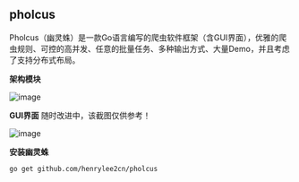 ## pholcus
Pholcus（幽灵蛛）是一款Go语言编写的爬虫软件框架（含GUI界面），优雅的爬虫规则、可控的高并发、任意的批量任务、多种输出方式、大量Demo，并且考虑了支持分布式布局。


**架构模块**

![image](https://github.com/henrylee2cn/pholcus/blob/master/doc/project.png)



**GUI界面**
随时改进中，该截图仅供参考！

![image](https://github.com/henrylee2cn/pholcus/blob/master/doc/guishow.jpg)


**安装幽灵蛛**
```
go get github.com/henrylee2cn/pholcus
```
